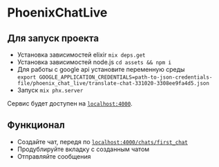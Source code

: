 # PhoenixChatLive

## Для запуск проекта

  * Установка зависимостей elixir `mix deps.get`
  * Установка зависимостей node.js `cd assets && npm i`
  * Для работы с google api установите переменную среды\
    `export GOOGLE_APPLICATION_CREDENTIALS=path-to-json-credentials-file/phoenix_chat_live/translate-chat-331020-3308ee9fa4d5.json`
  * Запуск `mix phx.server`

Сервис будет доступен на [`localhost:4000`](http://localhost:4000).

## Функционал

  * Создайте чат, передя по [`localhost:4000/chats/first_chat`](http://localhost:4000/chats/first_chat)
  * Продублируйте вкладку с созданным чатом
  * Отправляйте сообщения
